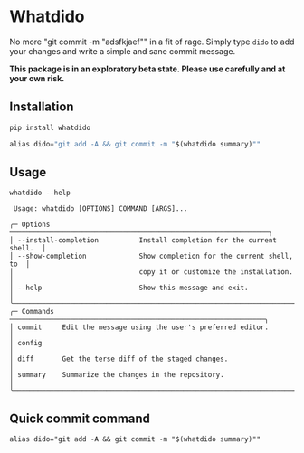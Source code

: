 # Whatdido

No more "git commit -m "adsfkjaef"" in a fit of rage. Simply type `dido` to add your changes and write a simple and sane commit message.

**This package is in an exploratory beta state. Please use carefully and at your own risk.**

## Installation

```python
pip install whatdido

alias dido="git add -A && git commit -m "$(whatdido summary)""

```

## Usage

```
whatdido --help

 Usage: whatdido [OPTIONS] COMMAND [ARGS]...

╭─ Options ────────────────────────────────────────────────────────────────╮
│ --install-completion          Install completion for the current shell.  │
│ --show-completion             Show completion for the current shell, to  │
│                               copy it or customize the installation.     │
│ --help                        Show this message and exit.                │
╰──────────────────────────────────────────────────────────────────────────╯
╭─ Commands ───────────────────────────────────────────────────────────────╮
│ commit     Edit the message using the user's preferred editor.           │
│ config                                                                   │
│ diff       Get the terse diff of the staged changes.                     │
│ summary    Summarize the changes in the repository.                      │
╰──────────────────────────────────────────────────────────────────────────╯

```

## Quick commit command

```
alias dido="git add -A && git commit -m "$(whatdido summary)""
```
